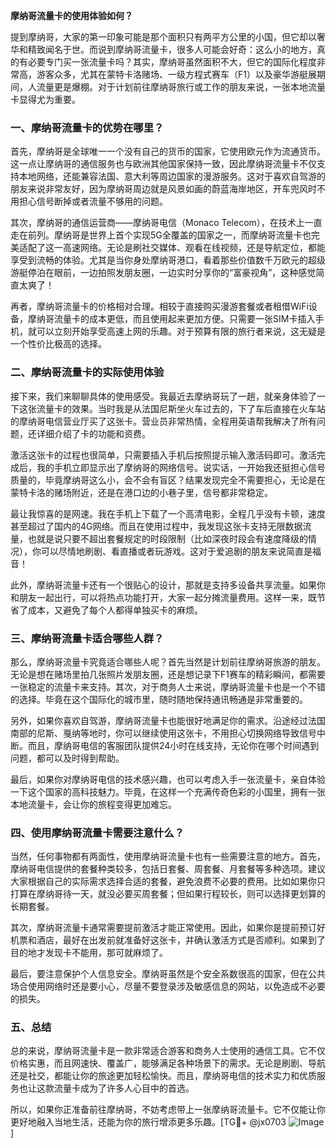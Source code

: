 **摩纳哥流量卡的使用体验如何？**

提到摩纳哥，大家的第一印象可能是那个面积只有两平方公里的小国，但它却以奢华和精致闻名于世。而说到摩纳哥流量卡，很多人可能会好奇：这么小的地方，真的有必要专门买一张流量卡吗？其实，摩纳哥虽然面积不大，但它的国际化程度非常高，游客众多，尤其在蒙特卡洛赌场、一级方程式赛车（F1）以及豪华游艇展期间，人流量更是爆棚。对于计划前往摩纳哥旅行或工作的朋友来说，一张本地流量卡显得尤为重要。

### **一、摩纳哥流量卡的优势在哪里？**

首先，摩纳哥是全球唯一一个没有自己的货币的国家，它使用欧元作为流通货币。这一点让摩纳哥的通信服务也与欧洲其他国家保持一致，因此摩纳哥流量卡不仅支持本地网络，还能兼容法国、意大利等周边国家的漫游服务。这对于喜欢自驾游的朋友来说非常友好，因为摩纳哥周边就是风景如画的蔚蓝海岸地区，开车兜风时不用担心信号断掉或者流量不够用的问题。

其次，摩纳哥的通信运营商——摩纳哥电信（Monaco Telecom），在技术上一直走在前列。摩纳哥是世界上首个实现5G全覆盖的国家之一，而摩纳哥流量卡也完美适配了这一高速网络。无论是刷社交媒体、观看在线视频，还是导航定位，都能享受到流畅的体验。尤其是当你身处摩纳哥港口，看着那些价值数千万欧元的超级游艇停泊在眼前，一边拍照发朋友圈，一边实时分享你的“富豪视角”，这种感觉简直太爽了！

再者，摩纳哥流量卡的价格相对合理。相较于直接购买漫游套餐或者租借WiFi设备，摩纳哥流量卡的成本更低，而且使用起来更加方便。只需要一张SIM卡插入手机，就可以立刻开始享受高速上网的乐趣。对于预算有限的旅行者来说，这无疑是一个性价比极高的选择。

### **二、摩纳哥流量卡的实际使用体验**

接下来，我们来聊聊具体的使用感受。我最近去摩纳哥玩了一趟，就亲身体验了一下这张流量卡的效果。当时我是从法国尼斯坐火车过去的，下了车后直接在火车站的摩纳哥电信营业厅买了这张卡。营业员非常热情，全程用英语帮我解决了所有问题，还详细介绍了卡的功能和资费。

激活这张卡的过程也很简单，只需要插入手机后按照提示输入激活码即可。激活完成后，我的手机立即显示出了摩纳哥的网络信号。说实话，一开始我还挺担心信号质量的，毕竟摩纳哥这么小，会不会有盲区？结果发现完全不需要担心，无论是在蒙特卡洛的赌场附近，还是在港口边的小巷子里，信号都非常稳定。

最让我惊喜的是网速。我在手机上下载了一个高清电影，全程几乎没有卡顿，速度甚至超过了国内的4G网络。而且在使用过程中，我发现这张卡支持无限数据流量，也就是说只要不超出套餐规定的时段限制（比如深夜时段会有速度降级的情况），你可以尽情地刷剧、看直播或者玩游戏。这对于爱追剧的朋友来说简直是福音！

此外，摩纳哥流量卡还有一个很贴心的设计，那就是支持多设备共享流量。如果你和朋友一起出行，可以将热点功能打开，大家一起分摊流量费用。这样一来，既节省了成本，又避免了每个人都得单独买卡的麻烦。

### **三、摩纳哥流量卡适合哪些人群？**

那么，摩纳哥流量卡究竟适合哪些人呢？首先当然是计划前往摩纳哥旅游的朋友。无论是想在赌场里拍几张照片发朋友圈，还是想记录下F1赛车的精彩瞬间，都需要一张稳定的流量卡来支持。其次，对于商务人士来说，摩纳哥流量卡也是一个不错的选择。毕竟在这个国际化的城市里，随时随地保持通讯畅通是非常重要的。

另外，如果你喜欢自驾游，摩纳哥流量卡也能很好地满足你的需求。沿途经过法国南部的尼斯、戛纳等地时，你可以继续使用这张卡，不用担心切换网络导致信号中断。而且，摩纳哥电信的客服团队提供24小时在线支持，无论你在哪个时间遇到问题，都可以及时得到帮助。

最后，如果你对摩纳哥电信的技术感兴趣，也可以考虑入手一张流量卡，亲自体验一下这个国家的高科技魅力。毕竟，在这样一个充满传奇色彩的小国里，拥有一张本地流量卡，会让你的旅程变得更加难忘。

### **四、使用摩纳哥流量卡需要注意什么？**

当然，任何事物都有两面性，使用摩纳哥流量卡也有一些需要注意的地方。首先，摩纳哥电信提供的套餐种类较多，包括日套餐、周套餐、月套餐等多种选项。建议大家根据自己的实际需求选择合适的套餐，避免浪费不必要的费用。比如如果你只打算在摩纳哥待一天，就没必要买周套餐；但如果行程较长，则可以选择更划算的长期套餐。

其次，摩纳哥流量卡通常需要提前激活才能正常使用。因此，如果你是提前预订好机票和酒店，最好在出发前就准备好这张卡，并确认激活方式是否顺利。如果到了目的地才发现卡不能用，那可就麻烦了。

最后，要注意保护个人信息安全。摩纳哥虽然是个安全系数很高的国家，但在公共场合使用网络时还是要小心，尽量不要登录涉及敏感信息的网站，以免造成不必要的损失。

### **五、总结**

总的来说，摩纳哥流量卡是一款非常适合游客和商务人士使用的通信工具。它不仅价格实惠，而且网速快、覆盖广，能够满足各种场景下的需求。无论是刷剧、导航还是社交，都能让你的旅途更加轻松愉快。而且，摩纳哥电信的技术实力和优质服务也让这款流量卡成为了许多人心目中的首选。

所以，如果你正准备前往摩纳哥，不妨考虑带上一张摩纳哥流量卡。它不仅能让你更好地融入当地生活，还能为你的旅行增添更多乐趣。[TG💪+ @jx0703 ![Image](https://github.com/user-attachments/assets/dbca1d08-cadb-493c-b0ec-ad6f7a83f270)]